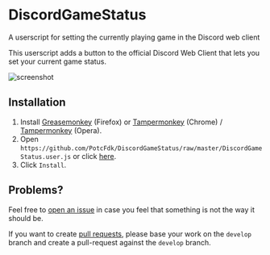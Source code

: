 # DiscordGameStatus
A userscript for setting the currently playing game in the Discord web client

This userscript adds a button to the official Discord Web Client that lets you set your current game status.

![screenshot](https://i.imgur.com/48boAsN.png)

## Installation
1. Install [Greasemonkey](https://addons.mozilla.org/en-us/firefox/addon/greasemonkey/) (Firefox) or [Tampermonkey](https://chrome.google.com/webstore/detail/tampermonkey/dhdgffkkebhmkfjojejmpbldmpobfkfo) (Chrome) / [Tampermonkey](https://addons.opera.com/en/extensions/details/tampermonkey-beta/) (Opera).
2. Open `https://github.com/PotcFdk/DiscordGameStatus/raw/master/DiscordGameStatus.user.js` or click [here](https://github.com/PotcFdk/DiscordGameStatus/raw/master/DiscordGameStatus.user.js).
3. Click `Install`.

## Problems?
Feel free to [open an issue](https://github.com/PotcFdk/DiscordGameStatus/issues) in case you feel that something is not the way it should be.

If you want to create [pull requests](https://github.com/PotcFdk/DiscordGameStatus/pulls), please base your work on the `develop` branch and create a pull-request against the `develop` branch.
